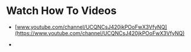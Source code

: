 # Watch How To Videos

* [www.youtube.com/channel/UCQNCsJ420jkPOoFwX3VfyNQ](https://www.youtube.com/channel/UCQNCsJ420jkPOoFwX3VfyNQ)

* 